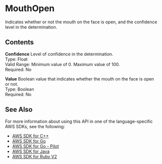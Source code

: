 # MouthOpen<a name="API_MouthOpen"></a>

Indicates whether or not the mouth on the face is open, and the confidence level in the determination\.

## Contents<a name="API_MouthOpen_Contents"></a>

 **Confidence**   <a name="rekognition-Type-MouthOpen-Confidence"></a>
Level of confidence in the determination\.  
Type: Float  
Valid Range: Minimum value of 0\. Maximum value of 100\.  
Required: No

 **Value**   <a name="rekognition-Type-MouthOpen-Value"></a>
Boolean value that indicates whether the mouth on the face is open or not\.  
Type: Boolean  
Required: No

## See Also<a name="API_MouthOpen_SeeAlso"></a>

For more information about using this API in one of the language\-specific AWS SDKs, see the following:
+  [AWS SDK for C\+\+](https://docs.aws.amazon.com/goto/SdkForCpp/rekognition-2016-06-27/MouthOpen) 
+  [AWS SDK for Go](https://docs.aws.amazon.com/goto/SdkForGoV1/rekognition-2016-06-27/MouthOpen) 
+  [AWS SDK for Go \- Pilot](https://docs.aws.amazon.com/goto/SdkForGoPilot/rekognition-2016-06-27/MouthOpen) 
+  [AWS SDK for Java](https://docs.aws.amazon.com/goto/SdkForJava/rekognition-2016-06-27/MouthOpen) 
+  [AWS SDK for Ruby V2](https://docs.aws.amazon.com/goto/SdkForRubyV2/rekognition-2016-06-27/MouthOpen) 